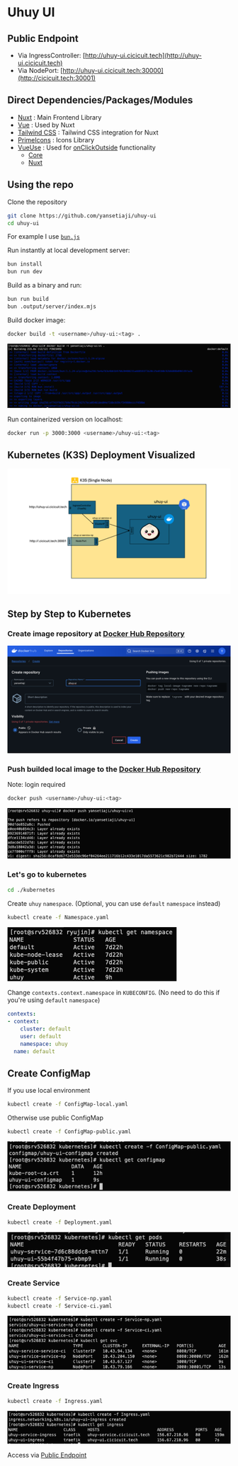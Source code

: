 # Uhuy UI

## Public Endpoint

- Via IngressController: [http://uhuy-ui.cicicuit.tech](http://uhuy-ui.cicicuit.tech)
- Via NodePort: [http://uhuy-ui.cicicuit.tech:30000](http://cicicuit.tech:30001)

## Direct Dependencies/Packages/Modules

- [Nuxt](https://www.npmjs.com/package/nuxt) : Main Frontend Library
- [Vue](https://www.npmjs.com/package/vue) : Used by Nuxt
- [Tailwind CSS](https://www.npmjs.com/package/@nuxtjs/tailwindcss) : Tailwind CSS integration for Nuxt
- [PrimeIcons](https://www.npmjs.com/package/primeicons) : Icons Library
- [VueUse](https://vueuse.org/) : Used for [onClickOutside](https://vueuse.org/core/onClickOutside/) functionality
  - [Core](@vueuse/core)
  - [Nuxt](https://www.npmjs.com/package/@vueuse/nuxt)

## Using the repo

Clone the repository

```bash
git clone https://github.com/yansetiaji/uhuy-ui
cd uhuy-ui
```

For example I use [`bun.js`](https://bun.sh/)

Run instantly at local development server:

```bash
bun install
bun run dev
```

Build as a binary and run:

```bash
bun run build
bun .output/server/index.mjs
```

Build docker image:

```bash
docker build -t <username>/uhuy-ui:<tag> .
```

![Build uhuy-ui](./docs-assets/build_uhuy-ui.png)

Run containerized version on localhost:

```bash
docker run -p 3000:3000 <username>/uhuy-ui:<tag>
```

## Kubernetes (K3S) Deployment Visualized

![K3S Bun](./docs-assets/k3s_bun.png)

## Step by Step to Kubernetes

### Create image repository at [Docker Hub Repository](https://hub.docker.com)

![Create yansetiaji/uhuy-ui repo](./docs-assets/create_docker_repo_uhuy-ui.png)

### Push builded local image to the [Docker Hub Repository](https://hub.docker.com)

Note: login required

```bash
docker push <username>/uhuy-ui:<tag>
```

![Docker push uhuy-service](./docs-assets/push_uhuy-ui.png)

### Let's go to kubernetes

```bash
cd ./kubernetes
```

Create `uhuy` `namespace`. (Optional, you can use `default` `namespace` instead)

```bash
kubectl create -f Namespace.yaml
```

![kubectl get namespace](./docs-assets/ss_namespace.png)

Change `contexts.context.namespace` in `KUBECONFIG`. (No need to do this if you're using `default` `namespace`)

```yaml
contexts:
- context:
    cluster: default
    user: default
    namespace: uhuy
  name: default
```

## Create ConfigMap

If you use local environment

```bash
kubectl create -f ConfigMap-local.yaml
```

Otherwise use public ConfigMap

```bash
kubectl create -f ConfigMap-public.yaml
```
![kube configmap](./docs-assets/kube_configmap.png)



### Create Deployment

```bash
kubectl create -f Deployment.yaml
```

![kube deployment](./docs-assets/kube_deployment.png)

### Create Service

```bash
kubectl create -f Service-np.yaml
kubectl create -f Service-ci.yaml
```

![kube svc](./docs-assets/kube_svc.png)

### Create Ingress

```bash
kubectl create -f Ingress.yaml
```

![kube svc](./docs-assets/kube_ingress.png)

Access via [Public Endpoint](#public-endpoint)